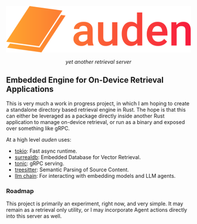 <br>
<br>
<p align="center">
  <img src="logo.png" width="600"/>
</p>

<p align="center"><i>yet another retrieval server</i></p>

## Embedded Engine for On-Device Retrieval Applications

This is very much a work in progress project, in which I am hoping to create a standalone directory based retrieval engine in Rust. The hope is that this can either be leveraged as a package directly inside another Rust application to manage on-device retrieval, or run as a binary and exposed over something like gRPC.

At a high level *auden* uses:
- [tokio](https://tokio.rs): Fast async runtime.
- [surrealdb](https://surrealdb.com): Embedded Database for Vector Retrieval.
- [tonic](https://github.com/hyperium/tonic): gRPC serving.
- [treesitter](https://tree-sitter.github.io/tree-sitter/): Semantic Parsing of Source Content.
- [llm chain](https://github.com/sobelio/llm-chain): For interacting with embedding models and LLM agents.

### Roadmap

This project is primarily an experiment, right now, and very simple.
It may remain as a retrieval only utility, or I may incorporate Agent actions directly into this server as well.
